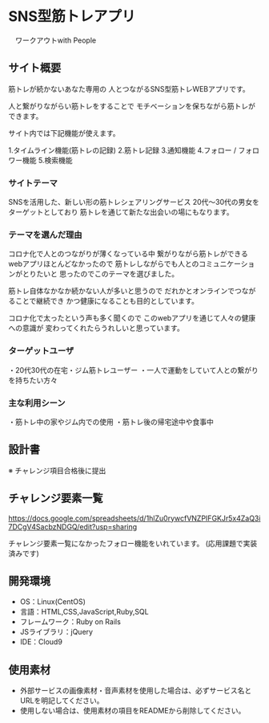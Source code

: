 # SNS型筋トレアプリ
　ワークアウトwith People

## サイト概要
筋トレが続かないあなた専用の
人とつながるSNS型筋トレWEBアプリです。

人と繋がりながらい筋トレをすることで
モチベーションを保ちながら筋トレができます。

サイト内では下記機能が使えます。

1.タイムライン機能(筋トレの記録)
2.筋トレ記録
3.通知機能
4.フォロー / フォロワー機能
5.検索機能

### サイトテーマ
SNSを活用した、新しい形の筋トレシェアリングサービス
20代～30代の男女をターゲットとしており
筋トレを通じて新たな出会いの場にもなります。

### テーマを選んだ理由
コロナ化で人とのつながりが薄くなっている中
繋がりながら筋トレができるwebアプリほとんどなかったので
筋トレしながらでも人とのコミュニケーションがとりたいと
思ったのでこのテーマを選びました。

筋トレ自体なかなか続かない人が多いと思うので
だれかとオンラインでつながることで継続でき
かつ健康になることも目的としています。

コロナ化で太ったという声も多く聞くので
このwebアプリを通じて人々の健康への意識が
変わってくれたらうれしいと思っています。

### ターゲットユーザ
・20代30代の在宅・ジム筋トレユーザー
・一人で運動をしていて人との繋がりを持ちたい方々

### 主な利用シーン
・筋トレ中の家やジム内での使用
・筋トレ後の帰宅途中や食事中

## 設計書
※ チャレンジ項目合格後に提出


## チャレンジ要素一覧
https://docs.google.com/spreadsheets/d/1hlZu0rywcfVNZPIFGKJr5x4ZaQ3i7DCgV4SacbzNDGQ/edit?usp=sharing

チャレンジ要素一覧になかったフォロー機能をいれています。
(応用課題で実装済みです)

## 開発環境
- OS：Linux(CentOS)
- 言語：HTML,CSS,JavaScript,Ruby,SQL
- フレームワーク：Ruby on Rails
- JSライブラリ：jQuery
- IDE：Cloud9

## 使用素材
- 外部サービスの画像素材・音声素材を使用した場合は、必ずサービス名とURLを明記してください。
- 使用しない場合は、使用素材の項目をREADMEから削除してください。
